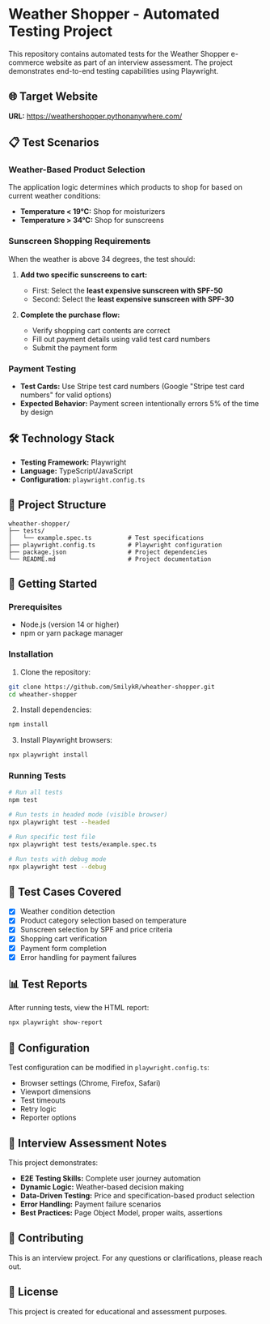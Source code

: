 # Weather Shopper - Automated Testing Project

This repository contains automated tests for the Weather Shopper e-commerce website as part of an interview assessment. The project demonstrates end-to-end testing capabilities using Playwright.

## 🌐 Target Website

**URL:** https://weathershopper.pythonanywhere.com/

## 📋 Test Scenarios

### Weather-Based Product Selection

The application logic determines which products to shop for based on current weather conditions:

- **Temperature < 19°C:** Shop for moisturizers
- **Temperature > 34°C:** Shop for sunscreens

### Sunscreen Shopping Requirements

When the weather is above 34 degrees, the test should:

1. **Add two specific sunscreens to cart:**

   - First: Select the **least expensive sunscreen with SPF-50**
   - Second: Select the **least expensive sunscreen with SPF-30**

2. **Complete the purchase flow:**
   - Verify shopping cart contents are correct
   - Fill out payment details using valid test card numbers
   - Submit the payment form

### Payment Testing

- **Test Cards:** Use Stripe test card numbers (Google "Stripe test card numbers" for valid options)
- **Expected Behavior:** Payment screen intentionally errors 5% of the time by design

## 🛠 Technology Stack

- **Testing Framework:** Playwright
- **Language:** TypeScript/JavaScript
- **Configuration:** `playwright.config.ts`

## 📁 Project Structure

```
wheather-shopper/
├── tests/
│   └── example.spec.ts          # Test specifications
├── playwright.config.ts         # Playwright configuration
├── package.json                 # Project dependencies
└── README.md                    # Project documentation
```

## 🚀 Getting Started

### Prerequisites

- Node.js (version 14 or higher)
- npm or yarn package manager

### Installation

1. Clone the repository:

```bash
git clone https://github.com/SmilykR/wheather-shopper.git
cd wheather-shopper
```

2. Install dependencies:

```bash
npm install
```

3. Install Playwright browsers:

```bash
npx playwright install
```

### Running Tests

```bash
# Run all tests
npm test

# Run tests in headed mode (visible browser)
npx playwright test --headed

# Run specific test file
npx playwright test tests/example.spec.ts

# Run tests with debug mode
npx playwright test --debug
```

## 🧪 Test Cases Covered

- [x] Weather condition detection
- [x] Product category selection based on temperature
- [x] Sunscreen selection by SPF and price criteria
- [x] Shopping cart verification
- [x] Payment form completion
- [x] Error handling for payment failures

## 📊 Test Reports

After running tests, view the HTML report:

```bash
npx playwright show-report
```

## 🔧 Configuration

Test configuration can be modified in `playwright.config.ts`:

- Browser settings (Chrome, Firefox, Safari)
- Viewport dimensions
- Test timeouts
- Retry logic
- Reporter options

## 📝 Interview Assessment Notes

This project demonstrates:

- **E2E Testing Skills:** Complete user journey automation
- **Dynamic Logic:** Weather-based decision making
- **Data-Driven Testing:** Price and specification-based product selection
- **Error Handling:** Payment failure scenarios
- **Best Practices:** Page Object Model, proper waits, assertions

## 🤝 Contributing

This is an interview project. For any questions or clarifications, please reach out.

## 📄 License

This project is created for educational and assessment purposes.
